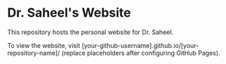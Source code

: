 # Dr. Saheel's Website

This repository hosts the personal website for Dr. Saheel.

To view the website, visit [your-github-username].github.io/[your-repository-name]/ (replace placeholders after configuring GitHub Pages).
